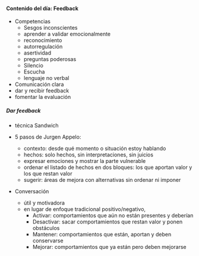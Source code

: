 #### Contenido del día: Feedback
- Competencias
	- Sesgos inconscientes
	- aprender a validar emocionalmente
	- reconocimiento
	- autorregulación
	- asertividad
	- preguntas poderosas
	- Silencio
	- Escucha
	- lenguaje no verbal
- Comunicación clara
- dar y recibir feedback
- fomentar la evaluación 


##### Dar feedback
- técnica Sandwich
- 5 pasos de Jurgen Appelo:
	- contexto: desde qué momento o situación estoy hablando
	- hechos: solo hechos, sin interpretaciones, sin juicios
	- expresar emociones y mostrar la parte vulnerable
	- ordenar el listado de hechos en dos bloques: los que aportan valor y los que restan valor
	- sugerir: áreas de mejora con alternativas sin ordenar ni imponer
	
- Conversación
	- útil y motivadora
	- en lugar de enfoque tradicional positivo/negativo, 
		- Activar: comportamientos que aún no están presentes y deberían 
		- Desactivar: sacar comportamientos que restan valor y ponen obstáculos
		- Mantener: comportamientos que están, aportan y deben conservarse
		- Mejorar: comportamientos que ya están pero deben mejorarse